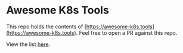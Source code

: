 # Awesome K8s Tools

This repo holds the contents of [https://awesome-k8s.tools](https://awesome-k8s.tools).
Feel free to open a PR against this repo.

View the list [here](https://github.com/Apollorion/awesome-k8s/blob/main/index.md).
